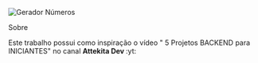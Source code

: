 ![Gerador Números](https://user-images.githubusercontent.com/95001642/145684106-7744ee01-1c11-4333-bd63-ccc2ed94c93b.gif)

<p align="left">Sobre</p>
<p> Este trabalho possui como inspiração o vídeo " 5 Projetos BACKEND para INICIANTES" no canal <b>Attekita Dev </b>:yt:</p>
